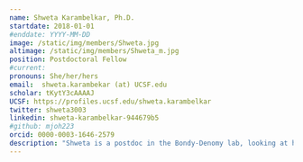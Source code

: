 ```yaml
---
name: Shweta Karambelkar, Ph.D.
startdate: 2018-01-01
#enddate: YYYY-MM-DD
image: /static/img/members/Shweta.jpg
altimage: /static/img/members/Shweta_m.jpg
position: Postdoctoral Fellow
#current:
pronouns: She/her/hers
email: 	shweta.karambekar (at) UCSF.edu
scholar: tKytY3cAAAAJ
UCSF: https://profiles.ucsf.edu/shweta.karambelkar
twitter: shweta3003
linkedin: shweta-karambelkar-944679b5
#github: mjoh223
orcid: 0000-0003-1646-2579
description: "Shweta is a postdoc in the Bondy-Denomy lab, looking at how anti-CRISPRs do what they do. A fascination for phages has brought her here all the way from her home country India. Her interest in microbes, acquired early on as an undergrad in Mumbai grew into a fascination under the aegis of [Prof. Valakunja Nagaraja at the Indian Institute of Science, Bangalore](https://iiscprofiles.irins.org/profile/3769), where Shweta completed an integrated Masters-PhD program. Her doctoral work dealt with discovering a new mechanism regulating an unusual DNA modification in bacteriophage Mu and understanding the biosynthesis of the modification. In the Bondy-Denomy lab, Shweta is currently focusing on unraveling novel anti- CRISPR mechanisms. In her free time, she enjoys distance running, especially when combined with exploring the beauty of San Francisco. She loves reading all kinds of books and learning Spanish."
---
```

